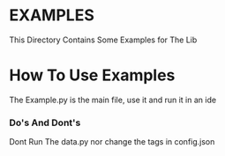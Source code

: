 # EXAMPLES

This Directory Contains Some Examples for The Lib

# How To Use Examples

The Example.py is the main file, use it and run it in an ide

### Do's And Dont's

Dont Run The data.py nor change the tags in config.json

